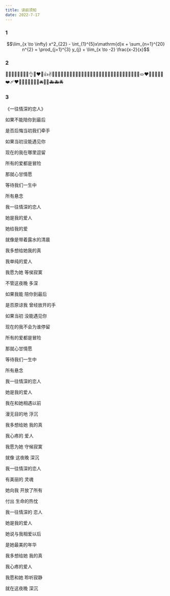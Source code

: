 ```yaml
---
title: 读前须知
date: 2022-7-17
---
```


### 1

$$\lim_{x \to \infty} x^2_{22} - \int_{1}^{5}x\mathrm{d}x + \sum_{n=1}^{20} n^{2} = \prod_{j=1}^{3} y_{j} + \lim_{x \to
-2} \frac{x-2}{x}$$

### 2

🤪😒🎈🔥😊😂💕😘👌😍❤️🤣👍✌️🤞🙌🤦‍♀️😉😎🤦‍♂️🤷‍♀️🎶🎆🎈🧨✨🎉🎎🎁🎀🎍🎋🧧🍟🌭🧇🍳🥗🍞🥨🥖🫓❤️🧡💛💚💙💜❤️‍🩹❤️‍🔥💔🤍🖤🤎🚗🚓🚘🚜🚎🚑🚑🚔

### 3

《一往情深的恋人》

如果不能陪你到最后

是否后悔当初我们牵手

如果当初没能遇见你

现在的我在哪里逗留

所有的爱都是冒险

那就心甘情愿

等待我们一生中

所有悬念

我一往情深的恋人

她是我的爱人

她给我的爱

就像是带着露水的清晨

我多想给她我的真

我单纯的爱人

我愿为她 等侯寂寞

不管这夜晚 多深

如果我能 陪你到最后

是否原谅我 曾经放开的手

如果当初 没能遇见你

现在的我不会为谁停留

所有的爱都是冒险

那就心甘情愿

等待我们一生中

所有悬念

我一往情深的恋人

她是我的爱人

我在和她相遇以前

漫无目的地 浮沉

我多想给她 我的真

我心疼的 爱人

我愿为她 守候寂寞

就像 这夜晚 深沉

我一往情深的恋人

有美丽的 灵魂

她向我 开放了所有

付出 生命的热忱

我一往情深的 恋人

她是我的爱人

她说与我相爱以后

是她最美的年华

我多想给她 我的真

我心疼的爱人

我愿和她 聆听寂静

就在这夜晚 深沉
